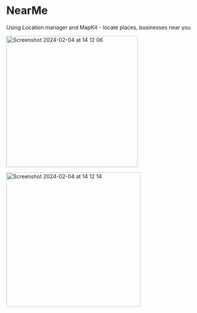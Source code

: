 # NearMe

Using Location manager and MapKit - locate places, businesses near you

>
>
<img width="346" alt="Screenshot 2024-02-04 at 14 12 06" src="https://github.com/mahesh46/NearMe/assets/3464277/6a86fc9f-ab02-4034-919b-7f4959e4c680">


>
>
<img width="354" alt="Screenshot 2024-02-04 at 14 12 14" src="https://github.com/mahesh46/NearMe/assets/3464277/f7941de2-fddd-4361-979a-e827403e8a4b">



